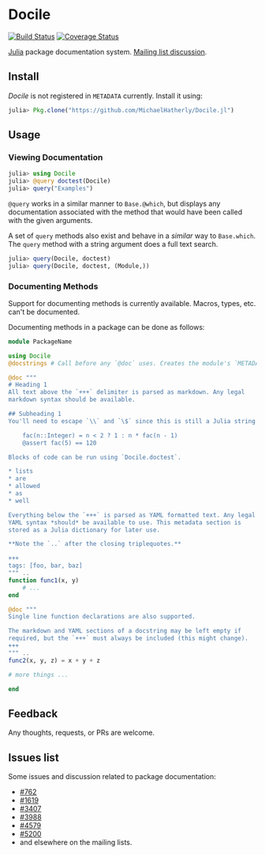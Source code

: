 # Docile

[![Build Status](https://travis-ci.org/MichaelHatherly/Docile.jl.svg?branch=master)](https://travis-ci.org/MichaelHatherly/Docile.jl)
[![Coverage Status](https://coveralls.io/repos/MichaelHatherly/Docile.jl/badge.png)](https://coveralls.io/r/MichaelHatherly/Docile.jl)

[Julia](www.julialang.org) package documentation system. [Mailing list discussion](https://groups.google.com/forum/#!topic/julia-users/k_SzJxcAoqA).

## Install

*Docile* is not registered in `METADATA` currently. Install it using:

```julia
julia> Pkg.clone("https://github.com/MichaelHatherly/Docile.jl")
```

## Usage

### Viewing Documentation

```julia
julia> using Docile
julia> @query doctest(Docile)
julia> query("Examples")
```

`@query` works in a similar manner to `Base.@which`, but displays any
documentation associated with the method that would have been called
with the given arguments.

A set of `query` methods also exist and behave in a *similar* way to
`Base.which`. The `query` method with a string argument does a full text
search.

```julia
julia> query(Docile, doctest)
julia> query(Docile, doctest, (Module,))
```

### Documenting Methods

Support for documenting methods is currently available. Macros, types,
etc. can't be documented.

Documenting methods in a package can be done as follows:

```julia
module PackageName

using Docile
@docstrings # Call before any `@doc` uses. Creates the module's `METADATA` object.

@doc """
# Heading 1
All text above the `+++` delimiter is parsed as markdown. Any legal
markdown syntax should be available.

## Subheading 1
You'll need to escape `\\` and `\$` since this is still a Julia string.

    fac(n::Integer) = n < 2 ? 1 : n * fac(n - 1)
    @assert fac(5) == 120

Blocks of code can be run using `Docile.doctest`.

* lists
* are
* allowed
* as
* well

Everything below the `+++` is parsed as YAML formatted text. Any legal
YAML syntax *should* be available to use. This metadata section is
stored as a Julia dictionary for later use.

**Note the `..` after the closing triplequotes.**

+++
tags: [foo, bar, baz]
""" ..
function func1(x, y)
    # ...
end

@doc """
Single line function declarations are also supported.

The markdown and YAML sections of a docstring may be left empty if
required, but the `+++` must always be included (this might change).
+++
""" ..
func2(x, y, z) = x + y + z

# more things ...

end
```

## Feedback

Any thoughts, requests, or PRs are welcome.

## Issues list

Some issues and discussion related to package documentation:

* [#762](https://github.com/JuliaLang/julia/issues/762)
* [#1619](https://github.com/JuliaLang/julia/pull/1619)
* [#3407](https://github.com/JuliaLang/julia/issues/3407)
* [#3988](https://github.com/JuliaLang/julia/issues/3988)
* [#4579](https://github.com/JuliaLang/julia/issues/4579)
* [#5200](https://github.com/JuliaLang/julia/issues/5200)
* and elsewhere on the mailing lists.
